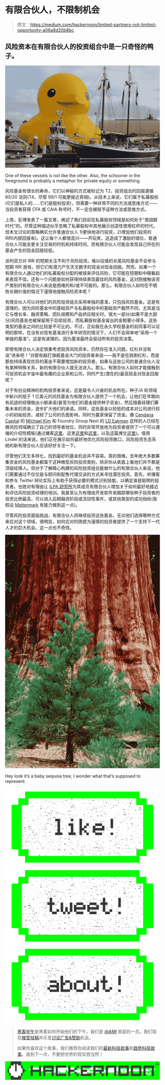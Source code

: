 # 有限合伙人，不限制机会

> 原文：<https://medium.com/hackernoon/limited-partners-not-limited-opportunity-a06a8d20b8bc>

## 风险资本在有限合伙人的投资组合中是一只奇怪的鸭子。

![](img/7c74e5725b91bfd60a0f1299247eb145.png)

One of these vessels is not like the other. Also, the schooner in the foreground is probably a metaphor for private equity or something.

风险基金有很长的寿命，它们以神秘的方式被标记为 T2，投资组合的回报遵循 80/20 法则(T4，尽管 99/1 可能更接近真相)。从技术上来说，它们属于私募股权(它们是私人的……它们是股权投资)，但需要一种非常不同的方法或思维方式——当投资者获得 CFA 或 CAIA 称号时，不一定会被赋予这种方法或思维方式。

上周，彭博发表了一篇文章，阐述了我们目前在私募股权领域是如何处于“类固醇时代”的。尽管这种描述似乎忽略了私募股权中其他展示创造性使用杠杆的时代，但本文讨论的策略确实允许普通合伙人 1)更快地进行投资，2)增加他们投资的 IRR(内部回报率)。这让每个人都很高兴——开玩笑，这造成了激励的错位，普通合伙人可能会更关注交易的时机和持续时间，而有限合伙人可能会发现自己所在的基金产生的现金回报较低。

谈判双方对 IRR 的短期关注不利于风险投资。难以估值的长尾风险基金不会参与短期 IRR 游戏，但它们有潜力产生天文数字的现金对现金回报。然而，如果一个有限合伙人通过他们的私募股权分配的棱镜来评估风险，它可能在短期和中期看起来表现不佳。还有一个问题是如何获得持续表现最佳的风险基金，这对刚接触该资产类别的有限合伙人来说是困难的和/或不可能的。那么，有限合伙人如何在不牺牲长期价值的情况下谨慎地接触风险资本呢？

有限合伙人可以对他们的风险投资组合采用单独的基准，只包括风险基金。这是有道理的，因为风险基金中的基础资产与私募股权中的基础资产截然不同，尤其是当它与增长率、融资策略、团队规模和产品供应相关时。很大一部分(如果不是大部分)风险基金也被保留用于后续投资，而私募股权基金留出的金额要小得多。这些类型的基金之间的比较是不可比的。不过，正如我在永久学校基金的前同事可以证明的那样，在没有对现有基准进行多年研究的情况下，人们不会简单地“采用一个单独的基准”。这是有道理的，因为基准最终会驱动所有的投资决策。

即使有限合伙人决定慎重考虑投资风险资本，仍然存在准入问题。红杉并没有说“进来吧！”对那些敲打旗舰基金大门的投资者来说——我不是在挑剔红杉，而是那些持续表现优异的基金不需要增加新的投资者。如果与这些公司的普通合伙人没有某种特殊关系，新的有限合伙人就无法进入。那么，有限合伙人如何才能接触到可投资机会宇宙中最有趣的企业家和公司，同时产生(潜在的)最高现金对现金回报呢？

对于有创业精神的机构投资者来说，这是最令人兴奋的机会所在。种子/A 轮领域中新兴的低于 1 亿美元的风险基金为有限合伙人提供了一个机会，让他们在早期向有前途的经理做出小额承诺(甚至为他们的基金提供种子资金)，然后随着经理们筹集未来的资金，逐步扩大他们的承诺。同样，这些基金以较低的成本对公司进行较小的初始投资，减轻了公司的负面影响，同时为赢家保留了资金。像 [Cendana Capital](https://medium.com/u/22bbc1351bac?source=post_page-----a06a8d20b8bc--------------------------------) 的 [Michael Kim](https://medium.com/u/c381aaf4700e?source=post_page-----a06a8d20b8bc--------------------------------) 和 Foundry Group Next 的 [LD Eakman](https://medium.com/u/96f8f539b437?source=post_page-----a06a8d20b8bc--------------------------------) 这样的人已经在微风险领域确立了自己的领导者地位，同时非常开放地为投资者提供了一个可以遵循的介绍性模板(通过播客[这里](http://notationcapital.com/origins-podcast)、这里[这里](http://www.thetwentyminutevc.com/michaelkim/)和[这里](http://www.thetwentyminutevc.com/lindeleakman/)，以及这篇博文[这里](http://www.ldeakman.com/archives/2015/12/foundry-group-next.html))。借用 Lindel 的话来说，他们正在展示如何最好地优化风险投资敞口，风险投资生态系统的新有限合伙人应该好好关注一下。

尽管他们天生多样化，找到最好的基金机会并不容易。真的很难。去年绝大多数筹集资金的风险基金都属于这种微型风险投资类别，除非你从表面上看他们并不都是顶级经理人。但对于了解精心构建的风险投资组合能做什么的有限合伙人来说，他们需要通过不仅仅是与顾问和配售代理交谈的方式来寻找潜在投资。首先，听播客和参与 Twitter 辩论实际上有助于获得必要的模式识别技能，以确定谁是聪明的投资者。也绝对有理由让 [ILPA 研究所](https://ilpa.org/events-training/ilpa-institute/)为其成员有限合伙人增加关于如何最好地接近和评估风险投资经理的培训。我甚至认为有理由开发软件来跟踪哪些种子投资者的投资比例最高，可以进入后期融资阶段或流动性事件，或其他类型的成功指标(我假设 [Mattermark](https://medium.com/u/40233f4ee393?source=post_page-----a06a8d20b8bc--------------------------------) 有能力做到这一点)。

尽管风险投资面临挑战，有限合伙人将继续投资这些基金。无论他们选择哪种方式来应对这个领域，很明显，如何应对的困惑为谨慎的投资者提供了一个支持下一代人才的巨大机会。这一点也不奇怪。

![](img/4591474093a257b795f9d5599e8acbe1.png)

Hey look it’s a baby sequoia tree, I wonder what that’s supposed to represent.

[![](img/50ef4044ecd4e250b5d50f368b775d38.png)](http://bit.ly/HackernoonFB)[![](img/979d9a46439d5aebbdcdca574e21dc81.png)](https://goo.gl/k7XYbx)[![](img/2930ba6bd2c12218fdbbf7e02c8746ff.png)](https://goo.gl/4ofytp)

> [黑客中午](http://bit.ly/Hackernoon)是黑客如何开始他们的下午。我们是 [@AMI](http://bit.ly/atAMIatAMI) 家庭的一员。我们现在[接受投稿](http://bit.ly/hackernoonsubmission)并乐意[讨论广告&赞助](mailto:partners@amipublications.com)机会。
> 
> 如果你喜欢这个故事，我们推荐你阅读我们的[最新科技故事](http://bit.ly/hackernoonlatestt)和[趋势科技故事](https://hackernoon.com/trending)。直到下一次，不要把世界的现实想当然！

![](img/be0ca55ba73a573dce11effb2ee80d56.png)